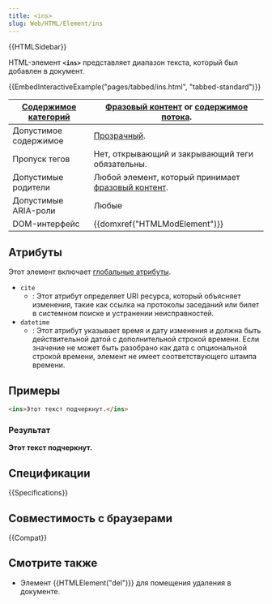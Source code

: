 ```yaml
---
title: <ins>
slug: Web/HTML/Element/ins
---
```


{{HTMLSidebar}}

HTML-элемент **`<ins>`** представляет диапазон текста, который был добавлен в документ.

{{EmbedInteractiveExample("pages/tabbed/ins.html", "tabbed-standard")}}

| [Содержимое категорий](/ru/docs/Web/HTML/Content_categories) | [Фразовый контент](/ru/docs/Web/HTML/Content_categories#phrasing_content) or [содержимое потока](/ru/docs/Web/HTML/Content_categories#flow_content). |
| -------------------------------------------------------- | -------------------------------------------------------------------------------------------------------------------------------------------- |
| Допустимое содержимое                                    | [Прозрачный](/ru/docs/Web/HTML/Content_categories#transparent_content_model).                                                                    |
| Пропуск тегов                                            | Нет, открывающий и закрывающий теги обязательны.                                                                                             |
| Допустимые родители                                      | Любой элемент, который принимает [фразовый контент](/ru/docs/Web/HTML/Content_categories#phrasing_content).                                      |
| Допустимые ARIA-роли                                     | Любые                                                                                                                                        |
| DOM-интерфейс                                            | {{domxref("HTMLModElement")}}                                                                                                                |

## Атрибуты

Этот элемент включает [глобальные атрибуты](/ru/docs/Web/HTML/Global_attributes).

- `cite`
  - : Этот атрибут определяет URI ресурса, который объясняет изменения, такие как ссылка на протоколы заседаний или билет в системном поиске и устранении неисправностей.
- `datetime`
  - : Этот атрибут указывает время и дату изменения и должна быть действительной датой с дополнительной строкой времени. Если значение не может быть разобрано как дата с опциональной строкой времени, элемент не имеет соответствующего штампа времени.

## Примеры

```html
<ins>Этот текст подчеркнут.</ins>
```

### Результат

**Этот текст подчеркнут.**

## Спецификации

{{Specifications}}

## Совместимость с браузерами

{{Compat}}

## Смотрите также

- Элемент {{HTMLElement("del")}} для помещения удаления в документе.
